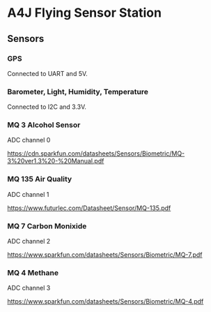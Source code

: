 A4J Flying Sensor Station
======

## Sensors

### GPS

Connected to UART and 5V.

### Barometer, Light, Humidity, Temperature

Connected to I2C and 3.3V.

### MQ 3 Alcohol Sensor

ADC channel 0

https://cdn.sparkfun.com/datasheets/Sensors/Biometric/MQ-3%20ver1.3%20-%20Manual.pdf

### MQ 135 Air Quality

ADC channel 1

https://www.futurlec.com/Datasheet/Sensor/MQ-135.pdf

### MQ 7 Carbon Monixide

ADC channel 2

https://www.sparkfun.com/datasheets/Sensors/Biometric/MQ-7.pdf

### MQ 4 Methane

ADC channel 3

https://www.sparkfun.com/datasheets/Sensors/Biometric/MQ-4.pdf

